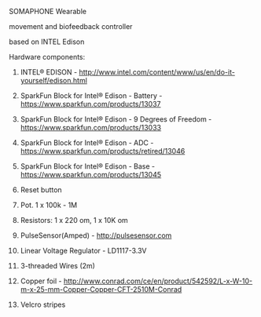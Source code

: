 SOMAPHONE Wearable

movement and biofeedback controller

based on INTEL Edison



Hardware components:

1. INTEL® EDISON - http://www.intel.com/content/www/us/en/do-it-yourself/edison.html

2. SparkFun Block for Intel® Edison - Battery - https://www.sparkfun.com/products/13037

3. SparkFun Block for Intel® Edison - 9 Degrees of Freedom - https://www.sparkfun.com/products/13033

4. SparkFun Block for Intel® Edison - ADC - https://www.sparkfun.com/products/retired/13046

5. SparkFun Block for Intel® Edison - Base - https://www.sparkfun.com/products/13045

6. Reset button

7. Pot. 1 x 100k - 1M

8. Resistors: 1 x 220 om, 1 x 10K om

9. PulseSensor(Amped) - http://pulsesensor.com

10. Linear Voltage Regulator - LD1117-3.3V

11. 3-threaded Wires (2m)

12. Copper foil - http://www.conrad.com/ce/en/product/542592/L-x-W-10-m-x-25-mm-Copper-Copper-CFT-2510M-Conrad

13. Velcro stripes

